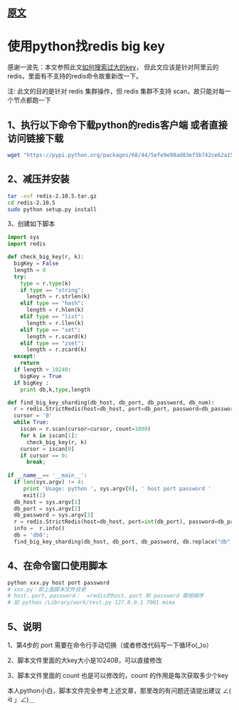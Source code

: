 ## [原文](https://www.jianshu.com/p/62ec1d86e45a)

# 使用python找redis big key

感谢一波先：本文参照此文[如何搜索过大的key](https://help.aliyun.com/knowledge_detail/56949.html#concept-frf-r2z-xdb)，
但此文应该是针对阿里云的redis，里面有不支持的redis命令故重新改一下。

注: 此文的目的是针对 redis 集群操作，但 redis 集群不支持 scan，故只能对每一个节点都跑一下

## 1、执行以下命令下载python的redis客户端 或者直接访问链接下载
```bash
wget "https://pypi.python.org/packages/68/44/5efe9e98ad83ef5b742ce62a15bea609ed5a0d1caf35b79257ddb324031a/redis-2.10.5.tar.gz#md5=3b26c2b9703b4b56b30a1ad508e31083"

```
## 2、减压并安装
```bash
tar -xvf redis-2.10.5.tar.gz
cd redis-2.10.5
sudo python setup.py install

```
3、创建如下脚本

```python
import sys
import redis

def check_big_key(r, k):
  bigKey = False
  length = 0 
  try:
    type = r.type(k)
    if type == "string":
      length = r.strlen(k)
    elif type == "hash":
      length = r.hlen(k)
    elif type == "list":
      length = r.llen(k)
    elif type == "set":
      length = r.scard(k)
    elif type == "zset":
      length = r.zcard(k)
  except:
    return
  if length > 10240:
    bigKey = True
  if bigKey :
    print db,k,type,length

def find_big_key_sharding(db_host, db_port, db_password, db_num):
  r = redis.StrictRedis(host=db_host, port=db_port, password=db_password, db=db_num)
  cursor = '0'
  while True:
    iscan = r.scan(cursor=cursor, count=1000)
    for k in iscan[1]:
      check_big_key(r, k)
    cursor = iscan[0]
    if cursor == 0:
      break;  
    
if __name__== '__main__':
  if len(sys.argv) != 4:
     print 'Usage: python ', sys.argv[0], ' host port password '
     exit(1)
  db_host = sys.argv[1]
  db_port = sys.argv[2]
  db_password = sys.argv[3]
  r = redis.StrictRedis(host=db_host, port=int(db_port), password=db_password)
  info =  r.info()
  db = 'db0';
  find_big_key_sharding(db_host, db_port, db_password, db.replace("db", ""))

```

## 4、在命令窗口使用脚本

```python
python xxx.py host port password
# xxx.py：即上面脚本文件目录
# host、port、password：  =redis的host、port 和 password 需按顺序
# 如 python /Library/work/test.py 127.0.0.1 7001 mima

```
## 5、说明

1、第4步的 port 需要在命令行手动切换（或者修改代码写一下循环o(_)o）

2、脚本文件里面的大key大小是10240B，可以直接修改

3、脚本文件里面的 count 也是可以修改的，count 的作用是每次获取多少个key

本人python小白，脚本文件完全参考上述文章，那里改的有问题还请提出建议 ∠( ᐛ 」∠)＿

